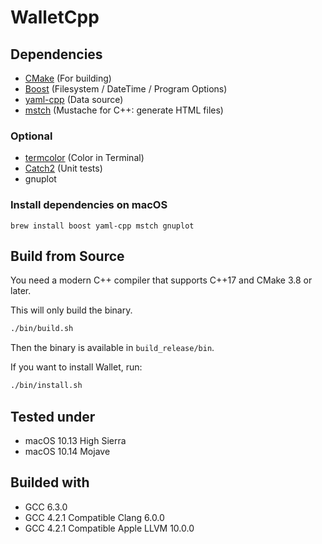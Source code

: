 # WalletCpp

## Dependencies

- [CMake](https://cmake.org/) (For building)
- [Boost](https://www.boost.org/) (Filesystem / DateTime / Program Options)
- [yaml-cpp](https://github.com/jbeder/yaml-cpp) (Data source)
- [mstch](https://github.com/no1msd/mstch) (Mustache for C++: generate HTML files)

### Optional

- [termcolor](https://github.com/ikalnytskyi/termcolor) (Color in Terminal)
- [Catch2](https://github.com/catchorg/Catch2) (Unit tests)
- gnuplot

### Install dependencies on macOS

```
brew install boost yaml-cpp mstch gnuplot
```

## Build from Source

You need a modern C++ compiler that supports C++17 and CMake 3.8 or later.

This will only build the binary.

```bash
./bin/build.sh
```

Then the binary is available in `build_release/bin`.

If you want to install Wallet, run:

```bash
./bin/install.sh
```

## Tested under

- macOS 10.13 High Sierra
- macOS 10.14 Mojave

## Builded with

- GCC 6.3.0
- GCC 4.2.1 Compatible Clang 6.0.0
- GCC 4.2.1 Compatible Apple LLVM 10.0.0
